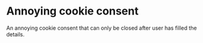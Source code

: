 # Annoying cookie consent
 An annoying cookie consent that can only be closed after user has filled the details.
